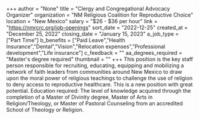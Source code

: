 +++
author = "None"
title = "Clergy and Congregational Advocacy Organizer"
organization = "NM Religious Coalition for Reproductive Choice"
location = "New Mexico"
salary = "$26 - $36 per hour"
link = "https://nmrcrc.org/job-openings"
sort_date = "2022-12-25"
created_at = "December 25, 2022"
closing_date = "January 15, 2023"
a_job_type = ["Part Time"]
b_benefits = ["Paid Leave","Health Insurance","Dental","Vision","Relocation expenses","Professional development","Life insurance"]
c_feedback = ""
aa_degrees_required = "Master's degree required"
thumbnail = ""
+++
This position is the key staff person responsible for recruiting, educating, equipping and mobilizing a network of faith leaders from communities around New Mexico to draw upon the moral power of religious teachings to challenge the use of religion to deny access to reproductive healthcare. This is a new position with great potential. Education required: The level of knowledge acquired through the completion of a Master of Divinity degree, Master of Arts in Religion/Theology, or Master of Pastoral Counseling from an accredited School of Theology or Religion.